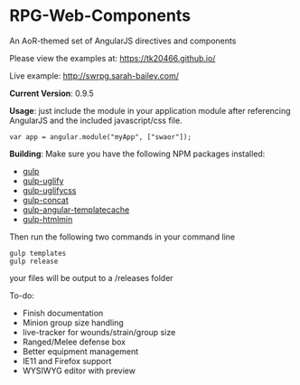 # RPG-Web-Components
An AoR-themed set of AngularJS directives and components

Please view the examples at: https://tk20466.github.io/

Live example:  http://swrpg.sarah-bailey.com/

**Current Version**: 0.9.5

**Usage**: just include the module in your application module after referencing AngularJS and the included javascript/css file.

    var app = angular.module("myApp", ["swaor"]);

**Building**: Make sure you have the following NPM packages installed:
 * [gulp](https://www.npmjs.com/package/gulp)
 * [gulp-uglify](https://www.npmjs.com/package/gulp-uglify)
 * [gulp-uglifycss](https://www.npmjs.com/package/gulp-uglifycss)
 * [gulp-concat](https://www.npmjs.com/package/gulp-concat)
 * [gulp-angular-templatecache](https://www.npmjs.com/package/gulp-angular-templatecache)
 * [gulp-htmlmin](https://www.npmjs.com/package/gulp-htmlmin)

Then run the following two commands in your command line

    gulp templates
    gulp release

your files will be output to a /releases folder

To-do:

* Finish documentation
* Minion group size handling
* live-tracker for wounds/strain/group size
* Ranged/Melee defense box
* Better equipment management
* IE11 and Firefox support
* WYSIWYG editor with preview
